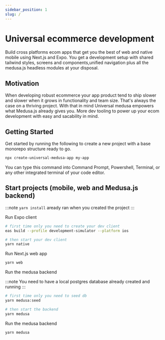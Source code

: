 ```yaml
---
sidebar_position: 1
slug: /
---
```


# Universal ecommerce development

Build cross platforms ecom apps that get you the best of web and native mobile using Next.js and Expo.
You get a development setup with shared tailwind styles, screens and components,unified navigation plus all the medusa.js headless modules at your disposal.

## Motivation
When developing robust ecommerce your app product tend to ship slower and slower when it grows in functionality and team size. That's always the case on a thriving project. With that in mind Universal medusa empowers what Medusa.js already gives you. More dev tooling to power up your ecom development with easy and sacability in mind.



## Getting Started

Get started by running the following to create a new project with a base monorepo structure ready to go.

```bash
npx create-universal-medusa-app my-app
```


You can type this command into Command Prompt, Powershell, Terminal, or any other integrated terminal of your code editor.

## Start projects (mobile, web and Medusa.js backend)

:::note
`yarn install` aready ran when you created the project
:::

Run Expo client
```bash
# first time only you need to create your dev client
eas build --profile development-simulator --platform ios

# then start your dev client
yarn native
```

Run Next.js web app

```bash
yarn web
```

Run the medusa backend

:::note
You need to have a local postgres database already created and running
:::
```bash
# first time only you need to seed db
yarn medusa:seed

# then start the backend
yarn medusa
```

Run the medusa backend

```bash
yarn medusa
```

